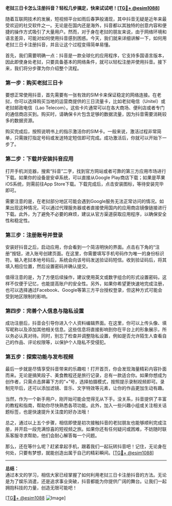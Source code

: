 **老挝三日卡怎么注册抖音？轻松几步搞定，快来试试吧！[[TG💪+ @esim1088](https://t.me/s/esim1088)]**

随着互联网技术的发展，短视频平台如雨后春笋般涌现，其中抖音无疑是近年来最受欢迎的社交软件之一。无论是在国内还是海外，抖音都以其独特的创意内容和便捷的操作方式吸引了大量用户。然而，对于身在老挝的朋友来说，由于网络环境和语言差异，可能对如何使用抖音感到困惑。今天，我们就来详细讲解一下，如何用老挝三日卡注册抖音，并且让这个过程变得简单易懂。

首先，我们需要明确一点：抖音是一款全球化的应用程序，它支持多国语言版本，因此即使身处老挝，只要具备基本的网络条件，就可以轻松注册并使用抖音。接下来，我们将分步骤为你介绍整个流程。

### 第一步：购买老挝三日卡

要想正常使用抖音，首先需要有一张有效的SIM卡来保证稳定的网络连接。在老挝，你可以选择购买当地的运营商提供的三日流量卡，比如老挝电信（Unitel）或老挝邮政电信（Lao Telecom）。这些卡片通常可以在各大商场、便利店或者专门的通信商店买到。购买时，请确保卡片包含足够的数据流量，因为抖音需要消耗较多的数据资源。

购买完成后，按照说明书上的指示激活你的SIM卡。一般来说，激活过程非常简单，只需拨打指定号码或发送特定短信即可完成。成功激活后，你就可以开始下一步了。

### 第二步：下载并安装抖音应用

打开手机浏览器，搜索“抖音”二字，找到官方网站或者可靠的第三方应用市场进行下载。如果你的设备是安卓系统，可以直接从Google Play商店下载；如果是苹果iOS系统，则需前往App Store下载。下载完成后，点击安装图标，等待安装完毕即可。

需要注意的是，在老挝部分地区可能会遇到Google服务无法正常访问的情况。如果出现这种情况，可以通过代理服务器或者直接使用国内的应用商店镜像链接进行下载。此外，为了避免不必要的麻烦，建议从官方渠道获取应用程序，以确保安全性和稳定性。

### 第三步：注册账号并登录

安装好抖音之后，启动应用，你会看到一个简洁明快的界面。点击右下角的“注册”按钮，进入账号创建页面。在这里，你需要填写手机号码作为唯一的身份标识符。输入老挝本地号码后，系统会向该号码发送验证码短信。收到验证码后，将其填入相应位置，然后设置密码并确认提交。

值得注意的是，为了方便后续操作，建议使用英文或数字组合的形式设置密码，这样不仅便于记忆，也能提高账户的安全性。另外，如果你希望更快速地完成注册，也可以选择通过Facebook、Google等第三方平台授权登录，但这种方式可能会受到地区限制的影响。

### 第四步：完善个人信息与隐私设置

成功注册后，抖音会引导你进入个人资料编辑界面。在这里，你可以上传头像、填写昵称以及添加其他相关信息。这些信息将直接影响到你在平台上的形象展示，所以务必认真对待。同时，别忘了检查并调整隐私设置，例如是否允许陌生人查看自己的作品、评论权限等，以保护个人隐私不受侵犯。

### 第五步：探索功能与发布视频

最后一步就是尽情享受抖音带来的乐趣啦！打开首页，你会发现海量精彩内容扑面而来。无论是搞笑段子、美食教程还是旅行记录，总有一款适合你。如果你想成为创作者，只需点击屏幕下方的“+”号，选择拍摄模式，按照提示录制视频即可。录制完毕后，还可以添加滤镜、音乐、文字特效等元素，让你的作品更加生动有趣。

当然，作为一个新手用户，刚开始可能会觉得无从下手。没关系，抖音提供了丰富的教程和指南，帮助你尽快熟悉各项功能。此外，加入一些兴趣小组或关注相关话题标签，也是快速提升关注度的好办法哦！

总之，通过以上五个步骤，相信即使是初次接触抖音的老挝朋友也能够顺利完成注册，并开启一段充满惊喜的短视频之旅。如果你还有任何疑问或困难，不妨随时联系客服寻求帮助，他们会耐心解答每一个问题。

那么，还在等什么呢？赶紧拿起手机，跟着我们一起玩转抖音吧！记住，无论身在何处，只要有梦想，就能创造出属于自己的精彩瞬间。[[TG💪+ @esim1088](https://t.me/s/esim1088)]

---

**总结：**  
通过本文的学习，相信大家已经掌握了如何利用老挝三日卡注册抖音的方法。无论是为了娱乐消遣，还是追求事业突破，抖音都能为你提供广阔的舞台。让我们一起拥抱科技的力量，创造无限可能吧！

[[TG💪+ @esim1088](https://t.me/s/esim1088) ![Image](https://i.postimg.cc/4NQfJmqS/Snipaste-2025-05-13-00-14-12.png)]
